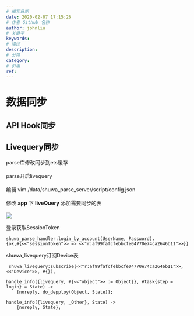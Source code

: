 ```yaml
---
# 编写日期
date: 2020-02-07 17:15:26
# 作者 Github 名称
author: johnliu
# 关键字
keywords:
# 描述
description:
# 分类
category: 
# 引用
ref:
---
```


# 数据同步

## API Hook同步

## Livequery同步
parse库修改同步到ets缓存 <br/>	
parse开启livequery<br/>	
编辑
vim /data/shuwa_parse_server/script/config.json <br/>	
修改 **app** 下 **liveQuery** 添加需要同步的表 <br/>	
![](http://dgiot-1253666439.cos.ap-shanghai-fsi.myqcloud.com/shuwa_tech/zh/blog/study/parse/livequery_config.png)

登录获取SessionToken
```
shuwa_parse_handler:login_by_account(UserName, Password).
{ok,#{<<"sessionToken">> => <<"r:af99fafcfebbcfe04770e74ca2646b11">>}}
```
shuwa_livequery订阅Device表
```
 shuwa_livequery:subscribe(<<"r:af99fafcfebbcfe04770e74ca2646b11">>, <<"Device">>, #{}),
```

```
handle_info({livequery, #{<<"object">> := Object}}, #task{step = login} = State) ->
    {noreply, do_depploy(Object, State)};

handle_info({livequery, _Other}, State) ->
    {noreply, State};
```
